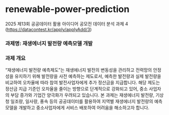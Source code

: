 # renewable-power-prediction
2025 제13회 공공데이터 활용 아이디어 공모전 데이터 분석 과제 4
(https://datacontest.kr/apply/applyAdd/3)

### 과제명: 재생에너지 발전량 예측모델 개발

### 과제 개요

“재생에너지 발전량 예측제도”는 재생에너지 발전의 변동성을 관리하고 전력망의 안정성을 유지하기 위해 발전량을 사전 예측하는 제도로서, 예측한 발전량과 실제 발전량을 비교하여 오차율에 따라 참여 발전사업자에게 추가 정산금을 지급합니다. 해당 제도는 정산금 지급 기준인 오차율을 줄이는 방향으로 단계적으로 강화되고 있어, 중소 사업자의 부담 증가와 기업간 양극화가 우려되고 있습니다. 본 과제는 재생에너지 발전량, 기상청 일조량, 일사량, 풍속 등의 공공데이터를 활용하여 지역별 재생에너지 발전량의 예측모델을 개발하고 중소사업자에게 서비스 배포하여 어려움을 해소하고자 합니다.